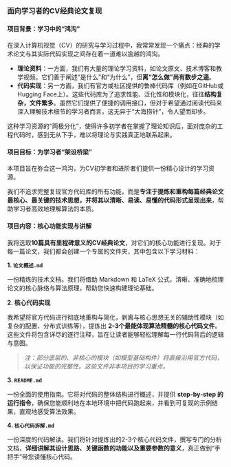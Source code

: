 ### **面向学习者的CV经典论文复现**

#### **项目背景：学习中的“鸿沟”**

在深入计算机视觉（CV）的研究与学习过程中，我常常发现一个痛点：经典的学术论文与其实际代码实现之间存在着一道难以逾越的鸿沟。

- **理论资料**：一方面，我们有大量的理论学习资料，如论文原文、技术博客和教学视频。它们善于阐述“是什么”和“为什么”，但**离“怎么做”尚有数步之遥**。
- **代码实现**：另一方面，我们有官方或社区提供的鲁棒代码库（例如在GitHub或Hugging Face上）。这些代码库为了追求性能、泛化性和模块化，往往**结构复杂，文件繁多**。虽然它们提供了便捷的调用接口，但对于希望通过阅读代码来深入理解技术细节的学习者而言，这无异于“大海捞针”，令人望而却步。

这种学习资源的“两极分化”，使得许多初学者在掌握了理论知识后，面对庞杂的工程代码时，感到无从下手，难以将理论与实践真正地联系起来。

#### **项目目标：为学习者“架设桥梁”**

本项目旨在弥合这一鸿沟，为CV初学者和进阶者们提供一份精心设计的学习资源。

我们不追求完整复现官方代码库的所有功能，而是**专注于提炼和重构每篇经典论文最核心、最关键的技术思想，并将其以清晰、易读、易懂的代码形式呈现出来**，帮助学习者高效地理解算法的本质。

#### 项目内容：核心功能实现与讲解

我将选取**10篇具有里程碑意义的CV经典论文**，对它们的核心功能进行复现。对于每一篇论文，我们都会创建一个专属的文件夹，其中包含以下学习材料：

**1. `论文概述.md`**

一份精炼的技术文档。我们将借助 Markdown 和 LaTeX 公式，清晰、准确地梳理论文的核心脉络与算法原理，帮助您快速构建理论基础。

**2. 核心代码实现**

我希望将官方代码进行彻底地重构与简化，剥离与核心思想无关的辅助性模块（如复杂的配置、分布式训练等），提炼出 **2-3个最能体现算法精髓的核心代码文件**。这些文件将包含详尽的逐行注释，旨在让读者能够轻松理解每一行代码背后的逻辑与意图。

> *注：部分底层的、非核心的模块（如模型基础构件）将直接沿用官方代码，以保证功能的完整性。这些文件非本项目的学习重点。*

**3. `README.md`**

一份全面的使用指南。它将对代码的整体结构进行概述，并提供 **step-by-step 的运行指令**，确保您能顺利地在本地环境中把代码跑起来，并看到可复现的示例结果，直观地感受算法效果。


**4. `核心代码拆解.md`**

一份深度的代码解读。我们将针对提炼出的2-3个核心代码文件，撰写专门的分析文档，**详细讲解其设计思路、关键函数的功能以及重要参数的意义**，真正做到“手把手”带您读懂核心代码。


